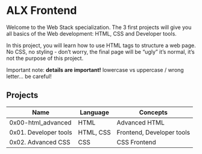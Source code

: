 # ALX Frontend

Welcome to the Web Stack specialization. The 3 first projects will give you all basics of the Web development: HTML, CSS and Developer tools.

In this project, you will learn how to use HTML tags to structure a web page. No CSS, no styling - don’t worry, the final page will be “ugly” it’s normal, it’s not the purpose of this project.

Important note: **details are important!** lowercase vs uppercase / wrong letter… be careful!

## Projects

| Name 			| Language 	| Concepts 			|
|-----------------------|---------------|-------------------------------|
| 0x00-html\_advanced 	| HTML 		| Advanced HTML 		|
| 0x01. Developer tools | HTML, CSS 	| Frontend, Developer tools	|
| 0x02. Advanced CSS	| CSS		| CSS Frontend			|
